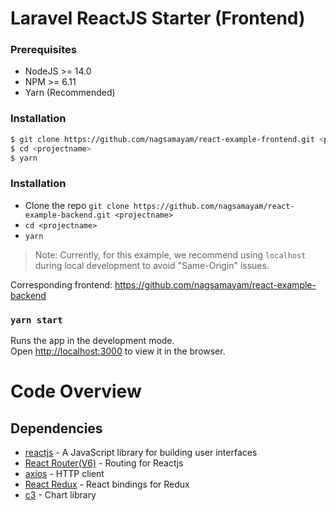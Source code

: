 # Laravel ReactJS Starter (Frontend)

### Prerequisites ###
  * NodeJS >= 14.0
  * NPM >= 6.11
  * Yarn (Recommended)

### Installation ###

```bash
$ git clone https://github.com/nagsamayam/react-example-frontend.git <projectname>
$ cd <projectname>
$ yarn
```

### Installation

-   Clone the repo `git clone https://github.com/nagsamayam/react-example-backend.git <projectname>`
-   `cd <projectname>`
-   `yarn`

> Note: Currently, for this example, we recommend using `localhost` during local development to avoid "Same-Origin" issues.

Corresponding frontend: https://github.com/nagsamayam/react-example-backend

### `yarn start`

Runs the app in the development mode.\
Open [http://localhost:3000](http://localhost:3000) to view it in the browser.

# Code Overview

## Dependencies

- [reactjs](https://reactjs.org/) - A JavaScript library for building user interfaces
- [React Router(V6)](https://www.npmjs.com/package/react-router-dom) - Routing for Reactjs
- [axios](https://github.com/axios/axios) - HTTP client
- [React Redux](https://www.github.com/reduxjs/react-redux) - React bindings for Redux
- [c3](https://www.npmjs.com/package/c3) - Chart library

